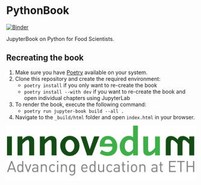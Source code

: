 # PythonBook
[![Binder](https://binder.let.ethz.ch/badge_logo.svg)](https://binder.let.ethz.ch/v2/gh/bokulich-lab/PythonBook/main?labpath=chapters)

JupyterBook on Python for Food Scientists.

## Recreating the book
1. Make sure you have [Poetry](https://python-poetry.org/) available on your system.
2. Clone this repository and create the required environment:
	* `poetry install` if you only want to re-create the book
    * `poetry install --with dev` if you want to re-create the book and open individual chapters using JupyterLab
3. To render the book, execute the following command:
	* `poetry run jupyter-book build --all .`
4. Navigate to the `_build/html` folder and open `index.html` in your browser.

[![Innovedum logo](images/innovedum_logo.png)](https://ethz.ch/en/the-eth-zurich/education/innovedum.html)

